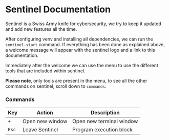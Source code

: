 # Sentinel Documentation
Sentinel is a Swiss Army knife for cybersecurity, we try to keep it updated and add new features all the time.

After configuring venv and installing all dependencies, we can run the `sentinel-start` command. If everything has been done as explained above, a welcome message will appear with the sentinel logo and a link to this documentation.

Immediately after the welcome we can use the menu to use the different tools that are included within sentinel.

**Please note**, only tools are present in the menu, to see all the other commands on sentinel, scroll down to `commands`.

### Commands

| Key         | Action              | Description                                |
|------------ |---------------------|--------------------------------------------|
| `+`         | Open new window     | Open new terminal window                   |
| `Esc`       | Leave Sentinel      | Program execution block                    |